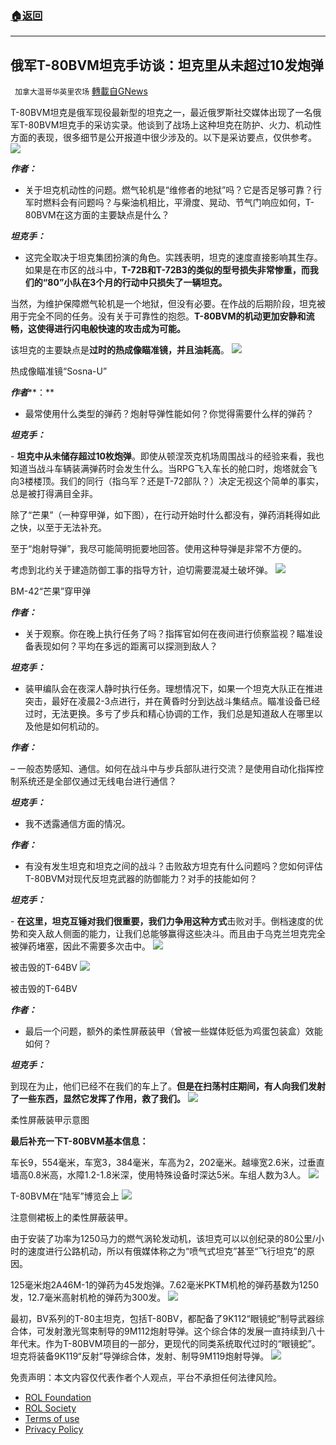 ###  [:house:返回](README.md)
---


## 俄军T-80BVM坦克手访谈：坦克里从未超过10发炮弹
` 加拿大温哥华英里农场` [轉載自GNews](https://gnews.org/zh-hans/2682474/)

T-80BVM坦克是俄军现役最新型的坦克之一，最近俄罗斯社交媒体出现了一名俄军T-80BVM坦克手的采访实录。他谈到了战场上这种坦克在防护、火力、机动性方面的表现，很多细节是公开报道中很少涉及的。以下是采访要点，仅供参考。
 ![](https://n.sinaimg.cn/weibo_pub/crawl/116/w550h366/20220606/a6b0-f0d3230f10dcd5492a45863bab7a6662.png) 

***作者：***
 
- 关于坦克机动性的问题。燃气轮机是“维修者的地狱”吗？它是否足够可靠？行军时燃料会有问题吗？与柴油机相比，平滑度、晃动、节气门响应如何，T-80BVM在这方面的主要缺点是什么？
 
***坦克手：***
 
- 这完全取决于坦克集团扮演的角色。实践表明，坦克的速度直接影响其生存。如果是在市区的战斗中，**T-72B和T-72B3的类似的型号损失非常惨重，而我们的“80”小队在3个月的行动中只损失了一辆坦克。**
 
当然，为维护保障燃气轮机是一个地狱，但没有必要。在作战的后期阶段，坦克被用于完全不同的任务。没有关于可靠性的抱怨。**T-80BVM的机动更加安静和流畅，这使得进行闪电般快速的攻击成为可能。**
 
该坦克的主要缺点是**过时的热成像瞄准镜，并且油耗高**。
 ![](https://n.sinaimg.cn/weibo_pub/crawl/114/w550h364/20220606/3117-3cfa2e73662d77e514c711703cf73e19.png) 

热成像瞄准镜“Sosna-U”
 
***作者*****：**
 
- 最常使用什么类型的弹药？炮射导弹性能如何？你觉得需要什么样的弹药？
 
***坦克手：***
 
- **坦克中从未储存超过10枚炮弹**。即使从顿涅茨克机场周围战斗的经验来看，我也知道当战斗车辆装满弹药时会发生什么。当RPG飞入车长的舱口时，炮塔就会飞向3楼楼顶。我们的同行（指乌军？还是T-72部队？）决定无视这个简单的事实，总是被打得满目全非。
 
除了“芒果”（一种穿甲弹，如下图），在行动开始时什么都没有，弹药消耗得如此之快，以至于无法补充。
 
至于“炮射导弹”，我尽可能简明扼要地回答。使用这种导弹是非常不方便的。
 
考虑到北约关于建造防御工事的指导方针，迫切需要混凝土破坏弹。
 ![](https://n.sinaimg.cn/weibo_pub/crawl/131/w310h621/20220606/12e7-bf7cf89da6e427bd57932446780e7f31.png) 

BM-42“芒果”穿甲弹
 
***作者：***
 
- 关于观察。你在晚上执行任务了吗？指挥官如何在夜间进行侦察监视？瞄准设备表现如何？平均在多远的距离可以探测到敌人？
 
***坦克手：***
 
- 装甲编队会在夜深人静时执行任务。理想情况下，如果一个坦克大队正在推进突击，最好在凌晨2-3点进行，并在黄昏时分到达战斗集结点。瞄准设备已经过时，无法更换。多亏了步兵和精心协调的工作，我们总是知道敌人在哪里以及他是如何机动的。
 
***作者：***
 
– 一般态势感知、通信。如何在战斗中与步兵部队进行交流？是使用自动化指挥控制系统还是全部仅通过无线电台进行通信？
 
***坦克手：***
 
- 我不透露通信方面的情况。
 
***作者：***
 
- 有没有发生坦克和坦克之间的战斗？击败敌方坦克有什么问题吗？您如何评估T-80BVM对现代反坦克武器的防御能力？对手的技能如何？
 
***坦克手：***
 
- **在这里，坦克互锤对我们很重要，我们力争用这种方式**击败对手。倒档速度的优势和突入敌人侧面的能力，让我们总能够赢得这些决斗。而且由于乌克兰坦克完全被弹药堵塞，因此不需要多次击中。
 ![](https://n.sinaimg.cn/weibo_pub/crawl/59/w550h309/20220606/66f9-452035e6fa9eacf477c9df956407f9dd.png) 

被击毁的T-64BV
 ![](https://n.sinaimg.cn/weibo_pub/crawl/59/w550h309/20220606/3647-187aeb0773c36869f4a12a0f46fe6613.png) 

被击毁的T-64BV
 
***作者：***
 
- 最后一个问题，额外的柔性屏蔽装甲（曾被一些媒体贬低为鸡蛋包装盒）效能如何？
 
***坦克手：***
 
到现在为止，他们已经不在我们的车上了。**但是在扫荡村庄期间，有人向我们发射了一些东西，显然它发挥了作用，救了我们。**
 ![](https://n.sinaimg.cn/weibo_pub/crawl/530/w550h780/20220606/b2ae-07fcf6d365b8cecdb54202d1b7f98a52.png) 

柔性屏蔽装甲示意图
 
**最后补充一下T-80BVM基本信息：**
 
车长9，554毫米，车宽3，384毫米，车高为2，202毫米。越壕宽2.6米，过垂直墙高0.8米高，水障1.2-1.8米深，使用特殊设备时深达5米。车组人数为3人。
 ![](https://n.sinaimg.cn/weibo_pub/crawl/117/w550h367/20220606/cbb5-50fd733b30f306459e02d1bcb93cb3cb.jpg) 

T-80BVM在“陆军”博览会上
 ![](https://n.sinaimg.cn/weibo_pub/crawl/117/w550h367/20220606/347b-57b40ed020c110f78e3772c5760a4e94.png) 

注意侧裙板上的柔性屏蔽装甲。
 
由于安装了功率为1250马力的燃气涡轮发动机，该坦克可以以创纪录的80公里/小时的速度进行公路机动，所以有俄媒体称之为“喷气式坦克”甚至“飞行坦克”的原因。
 
125毫米炮2A46M-1的弹药为45发炮弹。7.62毫米PKTM机枪的弹药基数为1250发，12.7毫米高射机枪的弹药为300发。
 ![](https://n.sinaimg.cn/weibo_pub/crawl/55/w550h305/20220606/ea3c-2b043e8db2baf3c0e1c61de96cfe2b9e.jpg) 

最初，BV系列的T-80主坦克，包括T-80BV，都配备了9K112“眼镜蛇”制导武器综合体，可发射激光驾束制导的9M112炮射导弹。这个综合体的发展一直持续到八十年代末。作为T-80BVM项目的一部分，更现代的同类系统取代过时的“眼镜蛇”。坦克将装备9K119“反射”导弹综合体，发射、制导9M119炮射导弹。
 ![](https://n.sinaimg.cn/weibo_pub/crawl/248/w550h498/20220606/7fcc-93fd0cfdf2a5f8d31b482748643ecc71.jpg) 

免责声明：本文内容仅代表作者个人观点，平台不承担任何法律风险。
  
- [ROL Foundation](https://rolfoundation.org/)
- [ROL Society](https://rolsociety.org/)
- [Terms of use](https://gnews.org/terms-of-use-3/)
- [Privacy Policy](https://gnews.org/privacy-policy/)
